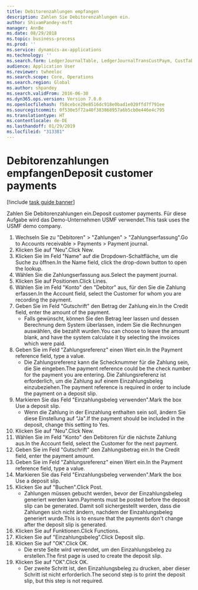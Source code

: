 ```yaml
---
title: Debitorenzahlungen empfangen
description: Zahlen Sie Debitorenzahlungen ein.
author: ShivamPandey-msft
manager: AnnBe
ms.date: 08/29/2018
ms.topic: business-process
ms.prod: ''
ms.service: dynamics-ax-applications
ms.technology: ''
ms.search.form: LedgerJournalTable, LedgerJournalTransCustPaym, CustTableLookup
audience: Application User
ms.reviewer: twheeloc
ms.search.scope: Core, Operations
ms.search.region: Global
ms.author: shpandey
ms.search.validFrom: 2016-06-30
ms.dyn365.ops.version: Version 7.0.0
ms.openlocfilehash: f58cebce20e8516dc918e0bad1e020ffd7f791ee
ms.sourcegitcommit: 0f530e5f72a40f383868957a6b5cb0e446e4c795
ms.translationtype: HT
ms.contentlocale: de-DE
ms.lasthandoff: 01/29/2019
ms.locfileid: "313381"
---
```

# <a name="deposit-customer-payments"></a><span data-ttu-id="b7adb-103">Debitorenzahlungen empfangen</span><span class="sxs-lookup"><span data-stu-id="b7adb-103">Deposit customer payments</span></span>

[!include [task guide banner](../../includes/task-guide-banner.md)]

<span data-ttu-id="b7adb-104">Zahlen Sie Debitorenzahlungen ein.</span><span class="sxs-lookup"><span data-stu-id="b7adb-104">Deposit customer payments.</span></span> <span data-ttu-id="b7adb-105">Für diese Aufgabe wird das Demo-Unternehmen USMF verwendet.</span><span class="sxs-lookup"><span data-stu-id="b7adb-105">This task uses the USMF demo company.</span></span>

1. <span data-ttu-id="b7adb-106">Wechseln Sie zu "Debitoren" > "Zahlungen" > "Zahlungserfassung".</span><span class="sxs-lookup"><span data-stu-id="b7adb-106">Go to Accounts receivable > Payments > Payment journal.</span></span>
2. <span data-ttu-id="b7adb-107">Klicken Sie auf "Neu".</span><span class="sxs-lookup"><span data-stu-id="b7adb-107">Click New.</span></span>
3. <span data-ttu-id="b7adb-108">Klicken Sie im Feld "Name" auf die Dropdown-Schaltfläche, um die Suche zu öffnen.</span><span class="sxs-lookup"><span data-stu-id="b7adb-108">In the Name field, click the drop-down button to open the lookup.</span></span>
4. <span data-ttu-id="b7adb-109">Wählen Sie die Zahlungserfassung aus.</span><span class="sxs-lookup"><span data-stu-id="b7adb-109">Select the payment journal.</span></span> 
5. <span data-ttu-id="b7adb-110">Klicken Sie auf Positionen.</span><span class="sxs-lookup"><span data-stu-id="b7adb-110">Click Lines.</span></span>
6. <span data-ttu-id="b7adb-111">Wählen Sie im Feld "Konto" den "Debitor" aus, für den Sie die Zahlung erfassen.</span><span class="sxs-lookup"><span data-stu-id="b7adb-111">In the Account field, select the Customer for whom you are recording the payment.</span></span>
7. <span data-ttu-id="b7adb-112">Geben Sie im Feld "Gutschrift" den Betrag der Zahlung ein.</span><span class="sxs-lookup"><span data-stu-id="b7adb-112">In the Credit field, enter the amount of the payment.</span></span>
    * <span data-ttu-id="b7adb-113">Falls gewünscht, können Sie den Betrag leer lassen und dessen Berechnung dem System überlassen, indem Sie die Rechnungen auswählen, die bezahlt wurden.</span><span class="sxs-lookup"><span data-stu-id="b7adb-113">You can choose to leave the amount blank, and have the system calculate it by selecting the invoices which were paid.</span></span>  
8. <span data-ttu-id="b7adb-114">Geben Sie im Feld "Zahlungsreferenz" einen Wert ein.</span><span class="sxs-lookup"><span data-stu-id="b7adb-114">In the Payment reference field, type a value.</span></span>
    * <span data-ttu-id="b7adb-115">Die Zahlungsreferenz kann die Schecknummer für die Zahlung sein, die Sie eingeben.</span><span class="sxs-lookup"><span data-stu-id="b7adb-115">The payment reference could be the check number for the payment you are entering.</span></span> <span data-ttu-id="b7adb-116">Die Zahlungsreferenz ist erforderlich, um die Zahlung auf einem Einzahlungsbeleg einzubeziehen.</span><span class="sxs-lookup"><span data-stu-id="b7adb-116">The payment reference is required in order to include the payment on a deposit slip.</span></span>  
9. <span data-ttu-id="b7adb-117">Markieren Sie das Feld "Einzahlungsbeleg verwenden".</span><span class="sxs-lookup"><span data-stu-id="b7adb-117">Mark the box Use a deposit slip.</span></span>
    * <span data-ttu-id="b7adb-118">Wenn die Zahlung in der Einzahlung enthalten sein soll, ändern Sie diese Einstellung auf "Ja".</span><span class="sxs-lookup"><span data-stu-id="b7adb-118">If the payment should be included in the deposit, change this setting to Yes.</span></span>  
10. <span data-ttu-id="b7adb-119">Klicken Sie auf "Neu".</span><span class="sxs-lookup"><span data-stu-id="b7adb-119">Click New.</span></span>
11. <span data-ttu-id="b7adb-120">Wählen Sie im Feld "Konto" den Debitoren für die nächste Zahlung aus.</span><span class="sxs-lookup"><span data-stu-id="b7adb-120">In the Account field, select the Customer for the next payment.</span></span>
12. <span data-ttu-id="b7adb-121">Geben Sie im Feld "Gutschrift" den Zahlungsbetrag ein.</span><span class="sxs-lookup"><span data-stu-id="b7adb-121">In the Credit field, enter the payment amount.</span></span>
13. <span data-ttu-id="b7adb-122">Geben Sie im Feld "Zahlungsreferenz" einen Wert ein.</span><span class="sxs-lookup"><span data-stu-id="b7adb-122">In the Payment reference field, type a value.</span></span>
14. <span data-ttu-id="b7adb-123">Markieren Sie das Feld "Einzahlungsbeleg verwenden".</span><span class="sxs-lookup"><span data-stu-id="b7adb-123">Mark the box Use a deposit slip.</span></span>
15. <span data-ttu-id="b7adb-124">Klicken Sie auf "Buchen".</span><span class="sxs-lookup"><span data-stu-id="b7adb-124">Click Post.</span></span>
    * <span data-ttu-id="b7adb-125">Zahlungen müssen gebucht werden, bevor der Einzahlungsbeleg generiert werden kann.</span><span class="sxs-lookup"><span data-stu-id="b7adb-125">Payments must be posted before the deposit slip can be generated.</span></span> <span data-ttu-id="b7adb-126">Damit soll sichergestellt werden, dass die Zahlungen sich nicht ändern, nachdem der Einzahlungsbeleg generiert wurde.</span><span class="sxs-lookup"><span data-stu-id="b7adb-126">This is to ensure that the payments don't change after the deposit slip is generated.</span></span>  
16. <span data-ttu-id="b7adb-127">Klicken Sie auf Funktionen.</span><span class="sxs-lookup"><span data-stu-id="b7adb-127">Click Functions.</span></span>
17. <span data-ttu-id="b7adb-128">Klicken Sie auf "Einzahlungsbeleg".</span><span class="sxs-lookup"><span data-stu-id="b7adb-128">Click Deposit slip.</span></span>
18. <span data-ttu-id="b7adb-129">Klicken Sie auf "OK".</span><span class="sxs-lookup"><span data-stu-id="b7adb-129">Click OK.</span></span>
    * <span data-ttu-id="b7adb-130">Die erste Seite wird verwendet, um den Einzahlungsbeleg zu erstellen.</span><span class="sxs-lookup"><span data-stu-id="b7adb-130">The first page is used to create the deposit slip.</span></span>  
19. <span data-ttu-id="b7adb-131">Klicken Sie auf "OK".</span><span class="sxs-lookup"><span data-stu-id="b7adb-131">Click OK.</span></span>
    * <span data-ttu-id="b7adb-132">Der zweite Schritt ist, den Einzahlungsbeleg zu drucken, aber dieser Schritt ist nicht erforderlich.</span><span class="sxs-lookup"><span data-stu-id="b7adb-132">The second step is to print the deposit slip, but this step is not required.</span></span>  


